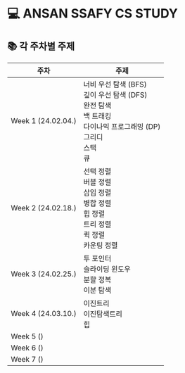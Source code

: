 # 💻 ANSAN SSAFY CS STUDY

## 📚 각 주차별 주제

| 주차 | 주제 |
| ---- | ---- |
| Week 1 (24.02.04.) | 너비 우선 탐색 (BFS) <br/> 깊이 우선 탐색 (DFS) <br/> 완전 탐색 <br/> 백 트래킹 <br/> 다이나믹 프로그래밍 (DP) <br/> 그리디 <br/> 스택 <br/> 큐 <br/> |
| Week 2 (24.02.18.) | 선택 정렬 <br/> 버블 정렬 <br/> 삽입 정렬 <br/> 병합 정렬 <br/> 힙 정렬 <br/> 트리 정렬 <br/> 퀵 정렬 <br/> 카운팅 정렬 |
| Week 3 (24.02.25.) | 투 포인터 <br/> 슬라이딩 윈도우 <br/> 분할 정복 <br/> 이분 탐색 |
| Week 4 (24.03.10.) | 이진트리 <br/> 이진탐색트리 <br/> 힙 |
| Week 5 () |  |
| Week 6 () |  |
| Week 7 () |  |
